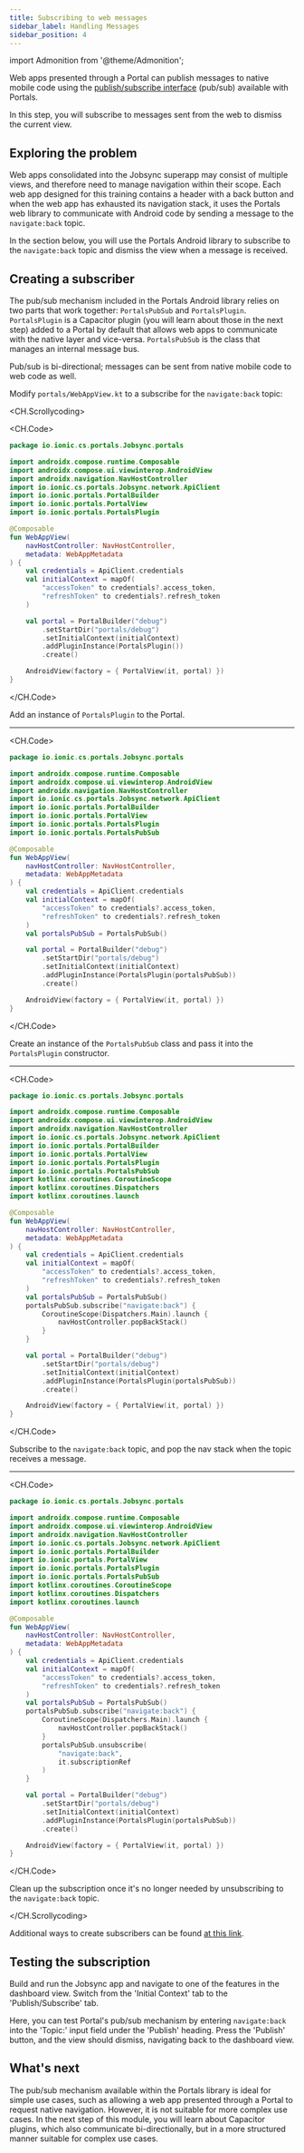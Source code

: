 ```yaml
---
title: Subscribing to web messages
sidebar_label: Handling Messages
sidebar_position: 4
---
```


import Admonition from '@theme/Admonition';

Web apps presented through a Portal can publish messages to native mobile code using the <a href="https://ionic.io/docs/portals/for-web/portals-plugin" target="_blank">publish/subscribe interface</a> (pub/sub) available with Portals.

In this step, you will subscribe to messages sent from the web to dismiss the current view.

## Exploring the problem

Web apps consolidated into the Jobsync superapp may consist of multiple views, and therefore need to manage navigation within their scope. Each web app designed for this training contains a header with a back button and when the web app has exhausted its navigation stack, it uses the Portals web library to communicate with Android code by sending a message to the `navigate:back` topic. 

In the section below, you will use the Portals Android library to subscribe to the `navigate:back` topic and dismiss the view when a message is received.

## Creating a subscriber

The pub/sub mechanism included in the Portals Android library relies on two parts that work together: `PortalsPubSub` and `PortalsPlugin`. `PortalsPlugin` is a Capacitor plugin (you will learn about those in the next step) added to a Portal by default that allows web apps to communicate with the native layer and vice-versa. `PortalsPubSub` is the class that manages an internal message bus.

<Admonition type="info">
Pub/sub is bi-directional; messages can be sent from native mobile code to web code as well.
</Admonition>

Modify `portals/WebAppView.kt` to a subscribe for the `navigate:back` topic:

<CH.Scrollycoding>

<CH.Code>

```kotlin portals/WebAppView.kt focus=9,25
package io.ionic.cs.portals.Jobsync.portals

import androidx.compose.runtime.Composable
import androidx.compose.ui.viewinterop.AndroidView
import androidx.navigation.NavHostController
import io.ionic.cs.portals.Jobsync.network.ApiClient
import io.ionic.portals.PortalBuilder
import io.ionic.portals.PortalView
import io.ionic.portals.PortalsPlugin

@Composable
fun WebAppView(
    navHostController: NavHostController,
    metadata: WebAppMetadata
) {
    val credentials = ApiClient.credentials
    val initialContext = mapOf(
        "accessToken" to credentials?.access_token,
        "refreshToken" to credentials?.refresh_token
    )

    val portal = PortalBuilder("debug")
        .setStartDir("portals/debug")
        .setInitialContext(initialContext)
        .addPluginInstance(PortalsPlugin())
        .create()

    AndroidView(factory = { PortalView(it, portal) })
}
```

</CH.Code>

Add an instance of `PortalsPlugin` to the Portal.

---

<CH.Code>

```kotlin portals/WebAppView.kt focus=10,22,27[42:54]
package io.ionic.cs.portals.Jobsync.portals

import androidx.compose.runtime.Composable
import androidx.compose.ui.viewinterop.AndroidView
import androidx.navigation.NavHostController
import io.ionic.cs.portals.Jobsync.network.ApiClient
import io.ionic.portals.PortalBuilder
import io.ionic.portals.PortalView
import io.ionic.portals.PortalsPlugin
import io.ionic.portals.PortalsPubSub

@Composable
fun WebAppView(
    navHostController: NavHostController,
    metadata: WebAppMetadata
) {
    val credentials = ApiClient.credentials
    val initialContext = mapOf(
        "accessToken" to credentials?.access_token,
        "refreshToken" to credentials?.refresh_token
    )
    val portalsPubSub = PortalsPubSub()

    val portal = PortalBuilder("debug")
        .setStartDir("portals/debug")
        .setInitialContext(initialContext)
        .addPluginInstance(PortalsPlugin(portalsPubSub))
        .create()

    AndroidView(factory = { PortalView(it, portal) })
}
```

</CH.Code>

Create an instance of the `PortalsPubSub` class and pass it into the `PortalsPlugin` constructor. 

---

<CH.Code>

```kotlin portals/WebAppView.kt focus=11:13,26:30
package io.ionic.cs.portals.Jobsync.portals

import androidx.compose.runtime.Composable
import androidx.compose.ui.viewinterop.AndroidView
import androidx.navigation.NavHostController
import io.ionic.cs.portals.Jobsync.network.ApiClient
import io.ionic.portals.PortalBuilder
import io.ionic.portals.PortalView
import io.ionic.portals.PortalsPlugin
import io.ionic.portals.PortalsPubSub
import kotlinx.coroutines.CoroutineScope
import kotlinx.coroutines.Dispatchers
import kotlinx.coroutines.launch

@Composable
fun WebAppView(
    navHostController: NavHostController,
    metadata: WebAppMetadata
) {
    val credentials = ApiClient.credentials
    val initialContext = mapOf(
        "accessToken" to credentials?.access_token,
        "refreshToken" to credentials?.refresh_token
    )
    val portalsPubSub = PortalsPubSub()
    portalsPubSub.subscribe("navigate:back") {
        CoroutineScope(Dispatchers.Main).launch {
            navHostController.popBackStack()
        }
    }

    val portal = PortalBuilder("debug")
        .setStartDir("portals/debug")
        .setInitialContext(initialContext)
        .addPluginInstance(PortalsPlugin(portalsPubSub))
        .create()

    AndroidView(factory = { PortalView(it, portal) })
}
```

</CH.Code>

Subscribe to the `navigate:back` topic, and pop the nav stack when the topic receives a message. 

---

<CH.Code>

```kotlin portals/WebAppView.kt focus=30:33
package io.ionic.cs.portals.Jobsync.portals

import androidx.compose.runtime.Composable
import androidx.compose.ui.viewinterop.AndroidView
import androidx.navigation.NavHostController
import io.ionic.cs.portals.Jobsync.network.ApiClient
import io.ionic.portals.PortalBuilder
import io.ionic.portals.PortalView
import io.ionic.portals.PortalsPlugin
import io.ionic.portals.PortalsPubSub
import kotlinx.coroutines.CoroutineScope
import kotlinx.coroutines.Dispatchers
import kotlinx.coroutines.launch

@Composable
fun WebAppView(
    navHostController: NavHostController,
    metadata: WebAppMetadata
) {
    val credentials = ApiClient.credentials
    val initialContext = mapOf(
        "accessToken" to credentials?.access_token,
        "refreshToken" to credentials?.refresh_token
    )
    val portalsPubSub = PortalsPubSub()
    portalsPubSub.subscribe("navigate:back") {
        CoroutineScope(Dispatchers.Main).launch {
            navHostController.popBackStack()
        }
        portalsPubSub.unsubscribe(
            "navigate:back", 
            it.subscriptionRef
        )
    }

    val portal = PortalBuilder("debug")
        .setStartDir("portals/debug")
        .setInitialContext(initialContext)
        .addPluginInstance(PortalsPlugin(portalsPubSub))
        .create()

    AndroidView(factory = { PortalView(it, portal) })
}
```

</CH.Code>

Clean up the subscription once it's no longer needed by unsubscribing to the `navigate:back` topic.

</CH.Scrollycoding>

<Admonition type="info">
Additional ways to create subscribers can be found <a href="https://ionic.io/docs/portals/for-android/how-to/using-the-portals-plugin#communicating-via-pubsub" target="_blank"> at this link</a>.
</Admonition>

## Testing the subscription

Build and run the Jobsync app and navigate to one of the features in the dashboard view. Switch from the 'Initial Context' tab to the 'Publish/Subscribe' tab. 

Here, you can test Portal's pub/sub mechanism by entering `navigate:back` into the 'Topic:' input field under the 'Publish' heading. Press the 'Publish' button, and the view should dismiss, navigating back to the dashboard view.

## What's next

The pub/sub mechanism available within the Portals library is ideal for simple use cases, such as allowing a web app presented through a Portal to request native navigation. However, it is not suitable for more complex use cases. In the next step of this module, you will learn about Capacitor plugins, which also communicate bi-directionally, but in a more structured manner suitable for complex use cases.
